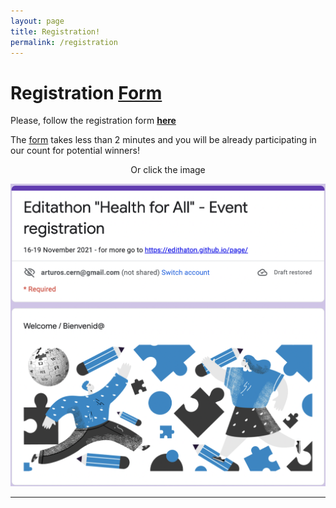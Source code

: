 ```yaml
---
layout: page
title: Registration!
permalink: /registration
---
```


# Registration **[Form](https://forms.gle/71HnETqtuDGiXwok9)**
Please, follow the registration form **[here](https://forms.gle/71HnETqtuDGiXwok9)**

The [form](https://forms.gle/71HnETqtuDGiXwok9) takes  less than 2 minutes and you will be already participating in our count for potential winners!

<CENTER>
Or click the image
</CENTER>

[![Google form](assets/img/google-form.png)](https://forms.gle/71HnETqtuDGiXwok9)

---
